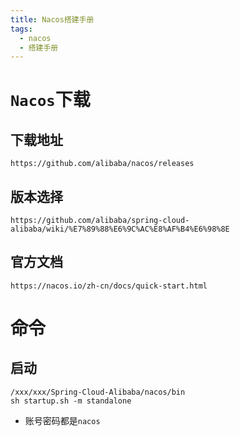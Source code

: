 ```yaml
---
title: Nacos搭建手册
tags:
  - nacos
  - 搭建手册
---
```


# `Nacos`下载
## 下载地址
~~~shell script
https://github.com/alibaba/nacos/releases
~~~

## 版本选择
~~~shell script
https://github.com/alibaba/spring-cloud-alibaba/wiki/%E7%89%88%E6%9C%AC%E8%AF%B4%E6%98%8E
~~~

## 官方文档
~~~shell script
https://nacos.io/zh-cn/docs/quick-start.html
~~~

# 命令
## 启动
~~~shell script
/xxx/xxx/Spring-Cloud-Alibaba/nacos/bin
sh startup.sh -m standalone
~~~
* 账号密码都是`nacos`
 